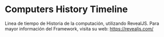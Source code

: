 # Computers History Timeline
Linea de tiempo de Historia de la computación, utilizando RevealJS.
Para mayor información del Framework, visita su web: https://revealjs.com/
